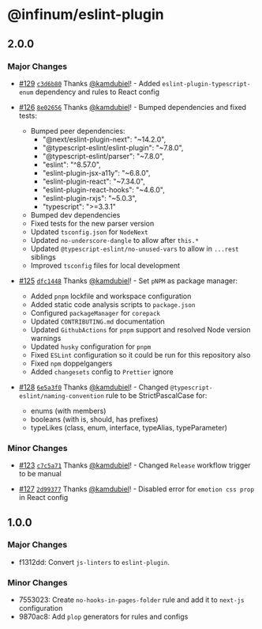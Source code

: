 # @infinum/eslint-plugin

## 2.0.0

### Major Changes

- [#129](https://github.com/infinum/js-linters/pull/129) [`c3d6b80`](https://github.com/infinum/js-linters/commit/c3d6b80ab5c1f81eff289c8a37076261a7b26ac8) Thanks [@kamdubiel](https://github.com/kamdubiel)! - Added `eslint-plugin-typescript-enum` dependency and rules to React config

- [#126](https://github.com/infinum/js-linters/pull/126) [`8e02656`](https://github.com/infinum/js-linters/commit/8e02656ed03a657eb8ecc84e7719c389cb9fa35a) Thanks [@kamdubiel](https://github.com/kamdubiel)! - Bumped dependencies and fixed tests:

  - Bumped peer dependencies:
    - "@next/eslint-plugin-next": "~14.2.0",
    - "@typescript-eslint/eslint-plugin": "~7.8.0",
    - "@typescript-eslint/parser": "~7.8.0",
    - "eslint": "^8.57.0",
    - "eslint-plugin-jsx-a11y": "~6.8.0",
    - "eslint-plugin-react": "~7.34.0",
    - "eslint-plugin-react-hooks": "~4.6.0",
    - "eslint-plugin-rxjs": "~5.0.3",
    - "typescript": ">=3.3.1"
  - Bumped dev dependencies
  - Fixed tests for the new parser version
  - Updated `tsconfig.json` for `NodeNext`
  - Updated `no-underscore-dangle` to allow after `this.*`
  - Updated `@typescript-eslint/no-unused-vars` to allow in `...rest` siblings
  - Improved `tsconfig` files for local development

- [#125](https://github.com/infinum/js-linters/pull/125) [`dfc1448`](https://github.com/infinum/js-linters/commit/dfc1448bbcac304e14baf1b3384096abda77c4d5) Thanks [@kamdubiel](https://github.com/kamdubiel)! - Set `pNPM` as package manager:

  - Added `pnpm` lockfile and workspace configuration
  - Added static code analysis scripts to `package.json`
  - Configured `packageManager` for `corepack`
  - Updated `CONTRIBUTING.md` documentation
  - Updated `GithubActions` for `pnpm` support and resolved Node version warnings
  - Updated `husky` configuration for `pnpm`
  - Fixed `ESLint` configuration so it could be run for this repository also
  - Fixed `npm` doppelgangers
  - Added `changesets` config to `Prettier` ignore

- [#128](https://github.com/infinum/js-linters/pull/128) [`6e5a3f0`](https://github.com/infinum/js-linters/commit/6e5a3f0be1ef88777af2c2913971dcc4e5fd8366) Thanks [@kamdubiel](https://github.com/kamdubiel)! - Changed `@typescript-eslint/naming-convention` rule to be StrictPascalCase for:
  - enums (with members)
  - booleans (with is, should, has prefixes)
  - typeLikes (class, enum, interface, typeAlias, typeParameter)

### Minor Changes

- [#123](https://github.com/infinum/js-linters/pull/123) [`c7c5a71`](https://github.com/infinum/js-linters/commit/c7c5a71b3b06dff299de857e6ac8425d801905ad) Thanks [@kamdubiel](https://github.com/kamdubiel)! - Changed `Release` workflow trigger to be manual

- [#127](https://github.com/infinum/js-linters/pull/127) [`2d99377`](https://github.com/infinum/js-linters/commit/2d9937743bc1c55dabca20da26c67b227683b988) Thanks [@kamdubiel](https://github.com/kamdubiel)! - Disabled error for `emotion css prop` in React config

## 1.0.0

### Major Changes

- f1312dd: Convert `js-linters` to `eslint-plugin`.

### Minor Changes

- 7553023: Create `no-hooks-in-pages-folder` rule and add it to `next-js` configuration
- 9870ac8: Add `plop` generators for rules and configs
